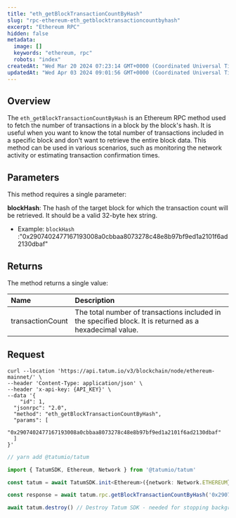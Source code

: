 ```yaml
---
title: "eth_getBlockTransactionCountByHash"
slug: "rpc-ethereum-eth_getblocktransactioncountbyhash"
excerpt: "Ethereum RPC"
hidden: false
metadata: 
  image: []
  keywords: "ethereum, rpc"
  robots: "index"
createdAt: "Wed Mar 20 2024 07:23:14 GMT+0000 (Coordinated Universal Time)"
updatedAt: "Wed Apr 03 2024 09:01:56 GMT+0000 (Coordinated Universal Time)"
---
```

## Overview

The `eth_getBlockTransactionCountByHash` is an Ethereum RPC method used to fetch the number of transactions in a block by the block's hash. It is useful when you want to know the total number of transactions included in a specific block and don't want to retrieve the entire block data. This method can be used in various scenarios, such as monitoring the network activity or estimating transaction confirmation times.

## Parameters

This method requires a single parameter:

**blockHash**: The hash of the target block for which the transaction count will be retrieved. It should be a valid 32-byte hex string.

- Example: `blockHash` :"0x2907402477167193008a0cbbaa8073278c48e8b97bf9ed1a2101f6ad2130dbaf"

## Returns

The method returns a single value:

| Name             | Description                                                                                              |
| :--------------- | :------------------------------------------------------------------------------------------------------- |
| transactionCount | The total number of transactions included in the specified block. It is returned as a hexadecimal value. |

## Request

```curl cURL
curl --location 'https://api.tatum.io/v3/blockchain/node/ethereum-mainnet/' \
--header 'Content-Type: application/json' \
--header 'x-api-key: {API_KEY}' \
--data '{
	"id": 1,
  "jsonrpc": "2.0",
  "method": "eth_getBlockTransactionCountByHash",
  "params": [
    "0x2907402477167193008a0cbbaa8073278c48e8b97bf9ed1a2101f6ad2130dbaf"
  ]
}'
```
```typescript JS SDK
// yarn add @tatumio/tatum

import { TatumSDK, Ethereum, Network } from '@tatumio/tatum'

const tatum = await TatumSDK.init<Ethereum>({network: Network.ETHEREUM})

const response = await tatum.rpc.getBlockTransactionCountByHash('0x2907402477167193008a0cbbaa8073278c48e8b97bf9ed1a2101f6ad2130dbaf')

await tatum.destroy() // Destroy Tatum SDK - needed for stopping background jobs
```
